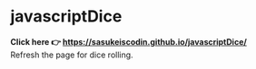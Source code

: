 # javascriptDice
<b>Click here 👉 https://sasukeiscodin.github.io/javascriptDice/</b>
<br>
Refresh the page for dice rolling.
